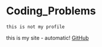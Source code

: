 # Coding_Problems

```
this is not my profile
````

this is my site - automatic!
[GitHub](https://www.youtube.com/watch?v=KGkiIBTq0y0&t=18482s)
